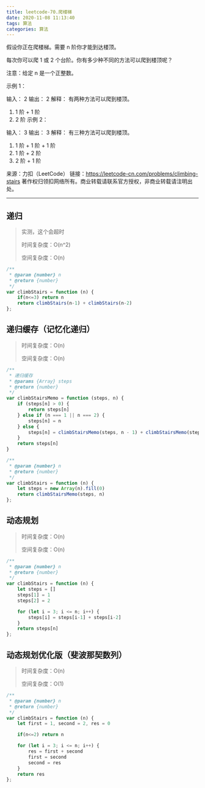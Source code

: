 ```yaml
---
title: leetcode-70.爬楼梯
date: 2020-11-08 11:13:40
tags: 算法
categories: 算法
---
```




假设你正在爬楼梯。需要 n 阶你才能到达楼顶。

每次你可以爬 1 或 2 个台阶。你有多少种不同的方法可以爬到楼顶呢？

注意：给定 n 是一个正整数。

示例 1：

输入： 2
输出： 2
解释： 有两种方法可以爬到楼顶。

1.  1 阶 + 1 阶
2.  2 阶
示例 2：

输入： 3
输出： 3
解释： 有三种方法可以爬到楼顶。

1.  1 阶 + 1 阶 + 1 阶
2.  1 阶 + 2 阶
3.  2 阶 + 1 阶

来源：力扣（LeetCode）
链接：https://leetcode-cn.com/problems/climbing-stairs
著作权归领扣网络所有。商业转载请联系官方授权，非商业转载请注明出处。

---

<!-- more -->



## 递归

> 实测，这个会超时
>
> 时间复杂度：O(n^2)
>
> 空间复杂度：O(n)

```js
/**
 * @param {number} n
 * @return {number}
 */
var climbStairs = function (n) {
    if(n<=3) return n
    return climbStairs(n-1) + climbStairs(n-2)
};
```



## 递归缓存（记忆化递归）

> 时间复杂度：O(n)
>
> 空间复杂度：O(n)

```js
/**
 * 递归缓存
 * @params {Array} steps 
 * @return {number}
 */
var climbStairsMemo = function (steps, n) {
    if (steps[n] > 0) {
        return steps[n]
    } else if (n === 1 || n === 2) {
        steps[n] = n
    } else {
        steps[n] = climbStairsMemo(steps, n - 1) + climbStairsMemo(steps, n - 2)
    }
    return steps[n]
}

/**
 * @param {number} n
 * @return {number}
 */
var climbStairs = function (n) {
    let steps = new Array(n).fill(0)
    return climbStairsMemo(steps, n)
};
```



## 动态规划

> 时间复杂度：O(n)
>
> 空间复杂度：O(n)

```js
/**
 * @param {number} n
 * @return {number}
 */
var climbStairs = function (n) {
    let steps = []
    steps[1] = 1
    steps[2] = 2

    for (let i = 3; i <= n; i++) {
        steps[i] = steps[i-1] + steps[i-2]
    }
    return steps[n]
};
```



## 动态规划优化版（斐波那契数列）

> 时间复杂度：O(n)
>
> 空间复杂度：O(1)

```js
/**
 * @param {number} n
 * @return {number}
 */
var climbStairs = function (n) {
    let first = 1, second = 2, res = 0

    if(n<=2) return n

    for (let i = 3; i <= n; i++) {
        res = first + second
        first = second
        second = res
    }
    return res
};
```

